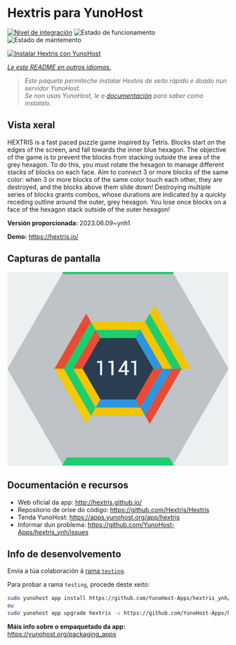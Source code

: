 <!--
NOTA: Este README foi creado automáticamente por <https://github.com/YunoHost/apps/tree/master/tools/readme_generator>
NON debe editarse manualmente.
-->

# Hextris para YunoHost

[![Nivel de integración](https://dash.yunohost.org/integration/hextris.svg)](https://dash.yunohost.org/appci/app/hextris) ![Estado de funcionamento](https://ci-apps.yunohost.org/ci/badges/hextris.status.svg) ![Estado de mantemento](https://ci-apps.yunohost.org/ci/badges/hextris.maintain.svg)

[![Instalar Hextris con YunoHost](https://install-app.yunohost.org/install-with-yunohost.svg)](https://install-app.yunohost.org/?app=hextris)

*[Le este README en outros idiomas.](./ALL_README.md)*

> *Este paquete permíteche instalar Hextris de xeito rápido e doado nun servidor YunoHost.*  
> *Se non usas YunoHost, le a [documentación](https://yunohost.org/install) para saber como instalalo.*

## Vista xeral

HEXTRIS is a fast paced puzzle game inspired by Tetris.
Blocks start on the edges of the screen, and fall towards the inner blue hexagon.
The objective of the game is to prevent the blocks from stacking outside the area of the grey hexagon.
To do this, you must rotate the hexagon to manage different stacks of blocks on each face.
Aim to connect 3 or more blocks of the same color: when 3 or more blocks of the same color touch each other, they are destroyed, and the blocks above them slide down!
Destroying multiple series of blocks grants combos, whose durations are indicated by a quickly receding outline around the outer, grey hexagon.
You lose once blocks on a face of the hexagon stack outside of the outer hexagon!


**Versión proporcionada:** 2023.06.09~ynh1

**Demo:** <https://hextris.io/>

## Capturas de pantalla

![Captura de pantalla de Hextris](./doc/screenshots/screenshot.jpg)

## Documentación e recursos

- Web oficial da app: <http://hextris.github.io/>
- Repositorio de orixe do código: <https://github.com/Hextris/Hextris>
- Tenda YunoHost: <https://apps.yunohost.org/app/hextris>
- Informar dun problema: <https://github.com/YunoHost-Apps/hextris_ynh/issues>

## Info de desenvolvemento

Envía a túa colaboración á [rama `testing`](https://github.com/YunoHost-Apps/hextris_ynh/tree/testing).

Para probar a rama `testing`, procede deste xeito:

```bash
sudo yunohost app install https://github.com/YunoHost-Apps/hextris_ynh/tree/testing --debug
ou
sudo yunohost app upgrade hextris -u https://github.com/YunoHost-Apps/hextris_ynh/tree/testing --debug
```

**Máis info sobre o empaquetado da app:** <https://yunohost.org/packaging_apps>
